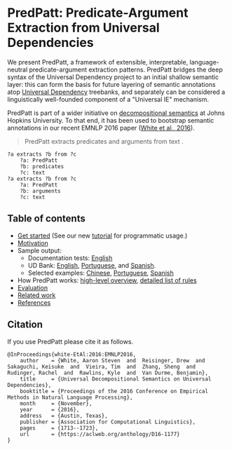 PredPatt: Predicate-Argument Extraction from Universal Dependencies
===================================================================

We present PredPatt, a framework of extensible, interpretable, language-neutral
predicate-argument extraction patterns. PredPatt bridges the deep syntax of the
Universal Dependency project to an initial shallow semantic layer: this can form
the basis for future layering of semantic annotations atop
[Universal Dependency](http://universaldependencies.org/) treebanks, and
separately can be considered a linguistically well-founded component of a
"Universal IE" mechanism.

<!--
We consider these dual-uses through manual evaluation of output based on
automatically generated parses in English, and on gold treebanks in Chinese,
English, Hebrew, Hindi, and Spanish.
-->

PredPatt is part of a wider initiative on
[decompositional semantics](http://decomp.net) at Johns Hopkins University. To
that end, it has been used to bootstrap semantic annotations in our recent EMNLP
2016 paper ([White et al., 2016](doc/references.md)).


> PredPatt extracts predicates and arguments from text .

    ?a extracts ?b from ?c
        ?a: PredPatt
        ?b: predicates
        ?c: text
    ?a extracts ?b from ?c
        ?a: PredPatt
        ?b: arguments
        ?c: text


## Table of contents

* [Get started](doc/get-started.md) (See our new [tutorial](tutorial.ipynb) for programmatic usage.)
* [Motivation](doc/intro-and-motivation.md)
* Sample output:
  - Documentation tests: [English](doc/DOCTEST.md)
  - UD Bank: [English](test/data.100.fine.all.ud.expect), [Portuguese](test/pt.dev.conllu.expect), and [Spanish](test/es.dev.conllu.expect).
  - Selected examples: [Chinese](doc/chinese.md), [Portuguese](doc/portuguese.md), [Spanish](doc/spanish.md)
* How PredPatt works: [high-level overview](doc/high-level-overview.md), [detailed list of rules](doc/RULES.md)
* [Evaluation](doc/evaluation.md)
* [Related work](doc/related-work.md)
* [References](doc/references.md)



<!--
## PredPatt: Predicate-Argument Extraction from Universal Dependencies

PredPatt is a framework of extensible, interpretable, language-neutral
predicate-argument extraction patterns. PredPatt bridges the deep syntax of the
[Universal Dependency](http://universaldependencies.org/) project to an initial
shallow semantic layer: this can form the basis for future layering of semantic
annotations atop Universal Dependency treebanks, and separately can be
considered a linguistically well-founded component of a "Universal IE"
mechanism.

> PredPatt extracts predicates and arguments from text .

    ?a extracts ?b from ?c
        ?a: PredPatt
        ?b: predicates
        ?c: text
    ?a extracts ?b from ?c
        ?a: PredPatt
        ?b: arguments
        ?c: text

See [doctests](doc/DOCTEST.md) for sample output (as well as,
[Portuguese](doc/portuguese.md), [Spanish](doc/spanish.md),
[Chinese](doc/chinese.md)). Additionally, we have example output from the
UDBank in [English](test/data.100.fine.all.ud.expect),
[Spanish](test/es.dev.conllu.expect), and
[Portuguese](test/pt.dev.conllu.expect).
-->

## Citation

If you use PredPatt please cite it as follows.

    @InProceedings{white-EtAl:2016:EMNLP2016,
        author    = {White, Aaron Steven  and  Reisinger, Drew  and  Sakaguchi, Keisuke  and  Vieira, Tim  and  Zhang, Sheng  and  Rudinger, Rachel  and  Rawlins, Kyle  and  Van Durme, Benjamin},
        title     = {Universal Decompositional Semantics on Universal Dependencies},
        booktitle = {Proceedings of the 2016 Conference on Empirical Methods in Natural Language Processing},
        month     = {November},
        year      = {2016},
        address   = {Austin, Texas},
        publisher = {Association for Computational Linguistics},
        pages     = {1713--1723},
        url       = {https://aclweb.org/anthology/D16-1177}
    }

